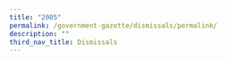 ```yaml
---
title: "2005"
permalink: /government-gazette/dismissals/permalink/
description: ""
third_nav_title: Dismissals
---
```

